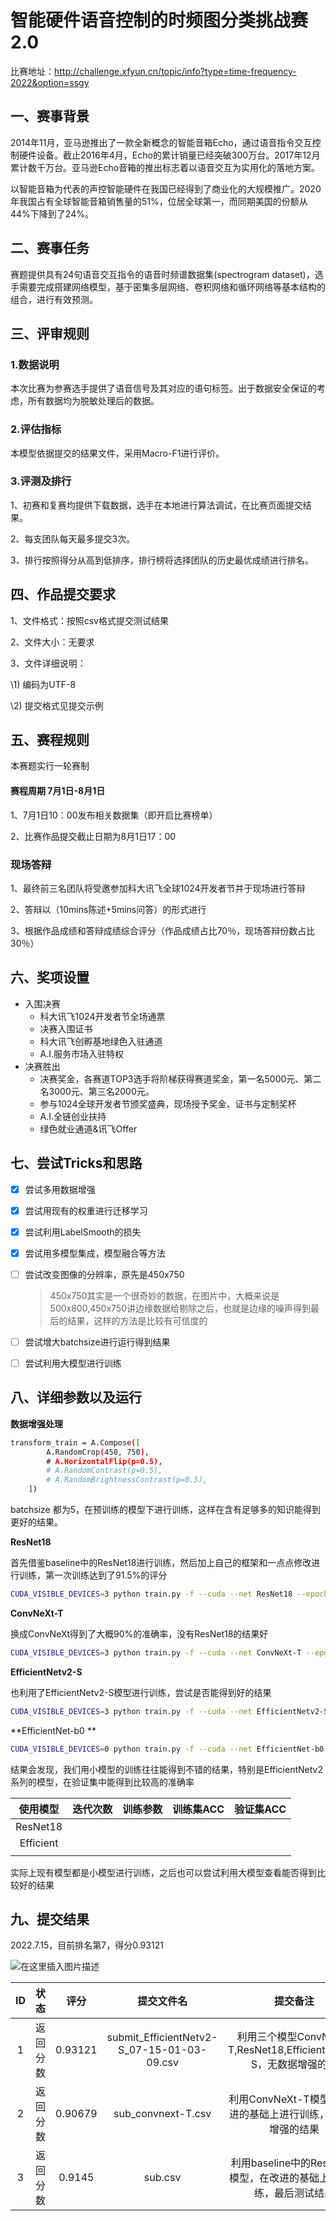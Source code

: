 # 智能硬件语音控制的时频图分类挑战赛2.0

比赛地址：http://challenge.xfyun.cn/topic/info?type=time-frequency-2022&option=ssgy

## 一、赛事背景

2014年11月，亚马逊推出了一款全新概念的智能音箱Echo，通过语音指令交互控制硬件设备。截止2016年4月，Echo的累计销量已经突破300万台。2017年12月累计数千万台。亚马逊Echo音箱的推出标志着以语音交互为实用化的落地方案。

以智能音箱为代表的声控智能硬件在我国已经得到了商业化的大规模推广。2020年我国占有全球智能音箱销售量的51%，位居全球第一，而同期美国的份额从44%下降到了24%。

## 二、赛事任务

赛题提供具有24句语音交互指令的语音时频谱数据集(spectrogram dataset)，选手需要完成搭建网络模型，基于密集多层网络、卷积网络和循环网络等基本结构的组合，进行有效预测。

## 三、评审规则

### 1.数据说明

本次比赛为参赛选手提供了语音信号及其对应的语句标签。出于数据安全保证的考虑，所有数据均为脱敏处理后的数据。

### 2.评估指标

本模型依据提交的结果文件，采用Macro-F1进行评价。

### 3.评测及排行

1、初赛和复赛均提供下载数据，选手在本地进行算法调试，在比赛页面提交结果。

2、每支团队每天最多提交3次。

3、排行按照得分从高到低排序，排行榜将选择团队的历史最优成绩进行排名。

## 四、作品提交要求

1、文件格式：按照csv格式提交测试结果

2、文件大小：无要求

3、文件详细说明：

\1) 编码为UTF-8

\2) 提交格式见提交示例

## 五、赛程规则

本赛题实行一轮赛制

#### 赛程周期 7月1日-8月1日

1、7月1日10：00发布相关数据集（即开启比赛榜单）

2、比赛作品提交截止日期为8月1日17：00

### 现场答辩

1、最终前三名团队将受邀参加科大讯飞全球1024开发者节并于现场进行答辩

2、答辩以（10mins陈述+5mins问答）的形式进行

3、根据作品成绩和答辩成绩综合评分（作品成绩占比70％，现场答辩份数占比30％）

## 六、奖项设置

- 入围决赛
  - 科大讯飞1024开发者节全场通票
  - 决赛入围证书
  - 科大讯飞创孵基地绿色入驻通道
  - A.I.服务市场入驻特权
- 决赛胜出
  - 决赛奖金，各赛道TOP3选手将阶梯获得赛道奖金，第一名5000元、第二名3000元、第三名2000元。
  - 参与1024全球开发者节颁奖盛典，现场授予奖金、证书与定制奖杯
  - A.I.全链创业扶持
  - 绿色就业通道&讯飞Offer



## 七、尝试Tricks和思路

- [x] 尝试多用数据增强

- [x] 尝试用现有的权重进行迁移学习

- [x] 尝试利用LabelSmooth的损失

- [x] 尝试用多模型集成，模型融合等方法

- [ ] 尝试改变图像的分辨率，原先是450x750

  > 450x750其实是一个很奇妙的数据，在图片中，大概来说是500x800,450x750讲边缘数据给剔除之后，也就是边缘的噪声得到最后的结果，这样的方法是比较有可信度的

- [ ] 尝试增大batchsize进行运行得到结果

- [ ] 尝试利用大模型进行训练

## 八、详细参数以及运行

**数据增强处理**

```bash
transform_train = A.Compose([
        A.RandomCrop(450, 750),
        # A.HorizontalFlip(p=0.5),
        # A.RandomContrast(p=0.5),
        # A.RandomBrightnessContrast(p=0.5),
    ])
```

batchsize 都为5，在预训练的模型下进行训练，这样在含有足够多的知识能得到更好的结果。

**ResNet18**

首先借鉴baseline中的ResNet18进行训练，然后加上自己的框架和一点点修改进行训练，第一次训练达到了91.5%的评分

```bash
CUDA_VISIBLE_DEVICES=3 python train.py -f --cuda --net ResNet18 --epochs 50 -bs 5 -lr 0.001
```

**ConvNeXt-T**

换成ConvNeXt得到了大概90%的准确率，没有ResNet18的结果好

```bash
CUDA_VISIBLE_DEVICES=3 python train.py -f --cuda --net ConvNeXt-T --epochs 50 -bs 5 -lr 0.001 -fe 10
```

**EfficientNetv2-S**

也利用了EfficientNetv2-S模型进行训练，尝试是否能得到好的结果

```bash
CUDA_VISIBLE_DEVICES=3 python train.py -f --cuda --net EfficientNetv2-S --epochs 50 -bs 5 -lr 0.001 -fe 10
```

 **EfficientNet-b0 **

```bash
CUDA_VISIBLE_DEVICES=0 python train.py -f --cuda --net EfficientNet-b0 --epochs 50 -bs 5 -lr 0.001 -fe 5
```

结果会发现，我们用小模型的训练往往能得到不错的结果，特别是EfficientNetv2系列的模型，在验证集中能得到比较高的准确率

| 使用模型  | 迭代次数 | 训练参数 | 训练集ACC | 验证集ACC |
| :-------: | :------: | :------: | :-------: | :-------: |
| ResNet18  |          |          |           |           |
| Efficient |          |          |           |           |
|           |          |          |           |           |



实际上现有模型都是小模型进行训练，之后也可以尝试利用大模型查看能否得到比较好的结果

## 九、提交结果

2022.7.15，目前排名第7，得分0.93121

![在这里插入图片描述](https://img-blog.csdnimg.cn/7cdc233e403d4cdf86b503a504a39bfa.png#pic_center)

|  ID  |   状态   |  评分   |                 提交文件名                 |                           提交备注                           |      提交者       |      提交时间       |
| :--: | :------: | :-----: | :----------------------------------------: | :----------------------------------------------------------: | :---------------: | :-----------------: |
|  1   | 返回分数 | 0.93121 | submit_EfficientNetv2-S_07-15-01-03-09.csv | 利用三个模型ConvNeXt-T,ResNet18,EfficientNetv2-S，无数据增强的结 | 擅长射手的pikachu | 2022-07-15 01:04:40 |
|  2   | 返回分数 | 0.90679 |             sub_convnext-T.csv             | 利用ConvNeXt-T模型，在改进的基础上进行训练，无数据增强的结果 | 擅长射手的pikachu | 2022-07-14 22:20:30 |
|  3   | 返回分数 | 0.9145  |                  sub.csv                   | 利用baseline中的ResNet18模型，在改进的基础上进行训练，最后测试结果 | 擅长射手的pikachu | 2022-07-14 16:54:44 |